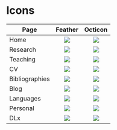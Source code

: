 # Icons

Page           | Feather | Octicon
-------------- | :-----: | :-----:
Home           | ![][1]  | ![][10]
Research       | ![][2]  | ![][11]
Teaching       | ![][3]  | ![][12]
CV             | ![][4]  | ![][13]
Bibliographies | ![][5]  | ![][14]
Blog           | ![][6]  | ![][15]
Languages      | ![][7]  | ![][16]
Personal       | ![][8]  | ![][17]
DLx            | ![][9]  | ![][18]

[1]: C:\Users\dwhieb\Coding\danielhieber.com\node_modules\feather-icons\dist\icons\home.svg
[2]: C:\Users\dwhieb\Coding\danielhieber.com\node_modules\feather-icons\dist\icons\book-open.svg
[3]: C:\Users\dwhieb\Coding\danielhieber.com\node_modules\feather-icons\dist\icons\users.svg
[4]: C:\Users\dwhieb\Coding\danielhieber.com\node_modules\feather-icons\dist\icons\file-text.svg
[5]: C:\Users\dwhieb\Coding\danielhieber.com\node_modules\feather-icons\dist\icons\list.svg
[6]: C:\Users\dwhieb\Coding\danielhieber.com\node_modules\feather-icons\dist\icons\edit.svg
[7]: C:\Users\dwhieb\Coding\danielhieber.com\node_modules\feather-icons\dist\icons\message-circle.svg
[8]: C:\Users\dwhieb\Coding\danielhieber.com\node_modules\feather-icons\dist\icons\heart.svg
[9]: C:\Users\dwhieb\Coding\danielhieber.com\node_modules\feather-icons\dist\icons\code.svg
[10]: C:\Users\dwhieb\Coding\danielhieber.com\node_modules\octicons\build\svg\home.svg
[11]: C:\Users\dwhieb\Coding\danielhieber.com\node_modules\octicons\build\svg\book.svg
[12]: C:\Users\dwhieb\Coding\danielhieber.com\node_modules\octicons\build\svg\organization.svg
[13]: C:\Users\dwhieb\Coding\danielhieber.com\node_modules\octicons\build\svg\file.svg
[14]: C:\Users\dwhieb\Coding\danielhieber.com\node_modules\octicons\build\svg\list-unordered.svg
[15]: C:\Users\dwhieb\Coding\danielhieber.com\node_modules\octicons\build\svg\pencil.svg
[16]: C:\Users\dwhieb\Coding\danielhieber.com\node_modules\octicons\build\svg\comment.svg
[17]: C:\Users\dwhieb\Coding\danielhieber.com\node_modules\octicons\build\svg\heart.svg
[18]: C:\Users\dwhieb\Coding\danielhieber.com\node_modules\octicons\build\svg\code.svg
